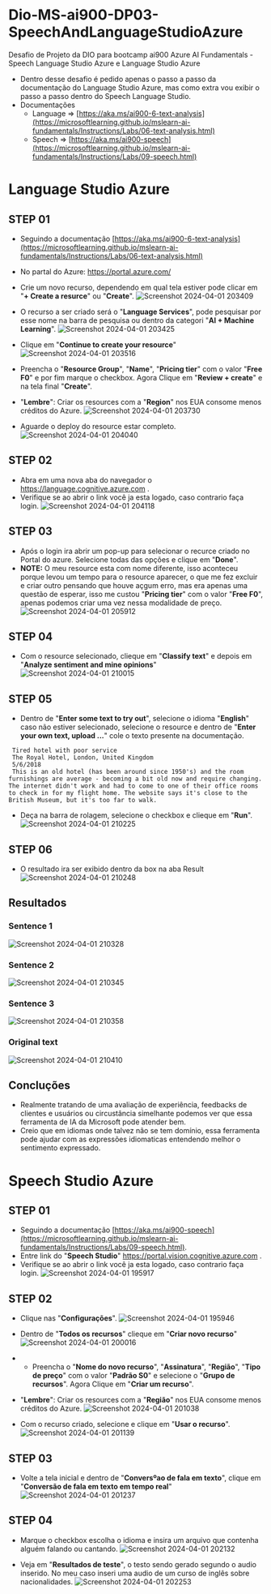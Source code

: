 # Dio-MS-ai900-DP03-SpeechAndLanguageStudioAzure
Desafio de Projeto da DIO para bootcamp ai900 Azure AI Fundamentals - Speech Language Studio Azure e Language Studio Azure

- Dentro desse desafio é pedido apenas o passo a passo da documentação do Language Studio Azure, mas como extra vou exibir o passo a passo dentro do Speech Language Studio.
- Documentações
  - Language => [https://aka.ms/ai900-6-text-analysis](https://microsoftlearning.github.io/mslearn-ai-fundamentals/Instructions/Labs/06-text-analysis.html)
  - Speech => [https://aka.ms/ai900-speech](https://microsoftlearning.github.io/mslearn-ai-fundamentals/Instructions/Labs/09-speech.html)

# Language Studio Azure
## STEP 01
- Seguindo a documentação [https://aka.ms/ai900-6-text-analysis](https://microsoftlearning.github.io/mslearn-ai-fundamentals/Instructions/Labs/06-text-analysis.html)
- No partal do Azure: https://portal.azure.com/ 
- Crie um novo recurso, dependendo em qual tela estiver pode clicar em "**+ Create a resurce**" ou "**Create**".
![Screenshot 2024-04-01 203409](https://github.com/c23b/Dio-MS-ai900-DP03-SpeechAndLanguageStudioAzure/assets/12342627/f92c4758-0308-4398-90cb-f68a3bea52ea)

- O recurso a ser criado será o "**Language Services**", pode pesquisar por esse nome na barra de pesquisa ou dentro da categori "**AI + Machine Learning**".
![Screenshot 2024-04-01 203425](https://github.com/c23b/Dio-MS-ai900-DP03-SpeechAndLanguageStudioAzure/assets/12342627/4fcbb1e6-6b1e-419e-a832-f6fea4fff060)

- Clique em "**Continue to create your resource**"
![Screenshot 2024-04-01 203516](https://github.com/c23b/Dio-MS-ai900-DP03-SpeechAndLanguageStudioAzure/assets/12342627/668d1a74-9cd4-45c5-bb66-12a4e8d85ffb)

- Preencha o "**Resource Group**", "**Name**", "**Pricing tier**" com o valor "**Free F0**" e por fim marque o checkbox. Agora Clique em "**Review + create**" e na tela final "**Create**".
- "**Lembre**": Criar os resources com a "**Region**" nos EUA consome menos créditos do Azure.
![Screenshot 2024-04-01 203730](https://github.com/c23b/Dio-MS-ai900-DP03-SpeechAndLanguageStudioAzure/assets/12342627/ca449e5f-746a-4f3e-84c2-9cebc8b58f47)

- Aguarde o deploy do resource estar completo.
![Screenshot 2024-04-01 204040](https://github.com/c23b/Dio-MS-ai900-DP03-SpeechAndLanguageStudioAzure/assets/12342627/7474da9b-18e8-404e-ae1f-b165772baf52)

## STEP 02
- Abra em uma nova aba do navegador o https://language.cognitive.azure.com .
- Verifique se ao abrir o link você ja esta logado, caso contrario faça login.
![Screenshot 2024-04-01 204118](https://github.com/c23b/Dio-MS-ai900-DP03-SpeechAndLanguageStudioAzure/assets/12342627/7a909e46-eb26-4d55-912b-44b3d0f2cedc)

## STEP 03
- Após o login ira abrir um pop-up para selecionar o recurce criado no Portal do azure. Selecione todas das opções e clique em "**Done**".
- **NOTE:** O meu resource esta com nome diferente, isso aconteceu porque levou um tempo para o resource aparecer, o que me fez excluir e criar outro pensando que houve açgum erro,
mas era apenas uma questão de esperar, isso me custou "**Pricing tier**" com o valor "**Free F0**", apenas podemos criar uma vez nessa modalidade de preço.
![Screenshot 2024-04-01 205912](https://github.com/c23b/Dio-MS-ai900-DP03-SpeechAndLanguageStudioAzure/assets/12342627/c40ef9e5-0c78-4bf5-b04d-42b1c6bbdf82)

## STEP 04
- Com o resource selecionado, clieque em "**Classify text**" e depois em "**Analyze sentiment and mine opinions**"
![Screenshot 2024-04-01 210015](https://github.com/c23b/Dio-MS-ai900-DP03-SpeechAndLanguageStudioAzure/assets/12342627/1ad13ae8-3416-4489-b96e-159a80f444b0)
  
## STEP 05
- Dentro de "**Enter some text to try out**", selecione o idioma "**English**" caso não estiver selecionado, selecione o resource e dentro de "**Enter your own text, upload ...**" cole o texto presente na documentação.
```
 Tired hotel with poor service
 The Royal Hotel, London, United Kingdom
 5/6/2018
 This is an old hotel (has been around since 1950's) and the room furnishings are average - becoming a bit old now and require changing. The internet didn't work and had to come to one of their office rooms to check in for my flight home. The website says it's close to the British Museum, but it's too far to walk.
```
- Deça na barra de rolagem, selecione o checkbox e clieque em "**Run**".
![Screenshot 2024-04-01 210225](https://github.com/c23b/Dio-MS-ai900-DP03-SpeechAndLanguageStudioAzure/assets/12342627/8790638e-4753-41ee-83bd-8b31eebb9688)

## STEP 06
- O resultado ira ser exibido dentro da box na aba Result
![Screenshot 2024-04-01 210248](https://github.com/c23b/Dio-MS-ai900-DP03-SpeechAndLanguageStudioAzure/assets/12342627/7b18dda2-6477-4df2-b208-57b0a1b9b6b2)

## Resultados
### Sentence 1
![Screenshot 2024-04-01 210328](https://github.com/c23b/Dio-MS-ai900-DP03-SpeechAndLanguageStudioAzure/assets/12342627/77b849a0-b803-42f2-bd7b-64c932ed31af)


### Sentence 2
![Screenshot 2024-04-01 210345](https://github.com/c23b/Dio-MS-ai900-DP03-SpeechAndLanguageStudioAzure/assets/12342627/cf0bdf8b-6ece-4f22-9cf1-477fd4a133ae)

### Sentence 3
![Screenshot 2024-04-01 210358](https://github.com/c23b/Dio-MS-ai900-DP03-SpeechAndLanguageStudioAzure/assets/12342627/72adbc6c-e869-4f0b-80c9-c513aac1d726)

### Original text
![Screenshot 2024-04-01 210410](https://github.com/c23b/Dio-MS-ai900-DP03-SpeechAndLanguageStudioAzure/assets/12342627/4c97b57d-36af-4428-8e27-e79bbc87c95f)

## Concluções
- Realmente tratando de uma avaliação de experiência, feedbacks de clientes e usuários ou circustância simelhante podemos ver que essa ferramenta de IA da Microsoft pode atender bem.
- Creio que em idiomas onde talvez não se tem domínio, essa ferramenta pode ajudar com as expressões idiomaticas entendendo melhor o sentimento expressado.


# Speech Studio Azure
## STEP 01
- Seguindo a documentação [https://aka.ms/ai900-speech](https://microsoftlearning.github.io/mslearn-ai-fundamentals/Instructions/Labs/09-speech.html).
- Entre link do "**Speech Studio**" https://portal.vision.cognitive.azure.com .
- Verifique se ao abrir o link você ja esta logado, caso contrario faça login.
![Screenshot 2024-04-01 195917](https://github.com/c23b/Dio-MS-ai900-DP03-SpeechAndLanguageStudioAzure/assets/12342627/adff5e84-5d33-4e83-995b-81d997b0b645)

## STEP 02
- Clique nas "**Configurações**".
![Screenshot 2024-04-01 195946](https://github.com/c23b/Dio-MS-ai900-DP03-SpeechAndLanguageStudioAzure/assets/12342627/9a692604-3e0b-4941-98cd-a1cb0e5cc26a)

- Dentro de "**Todos os recursos**" clieque em "**Criar novo recurso**"
![Screenshot 2024-04-01 200016](https://github.com/c23b/Dio-MS-ai900-DP03-SpeechAndLanguageStudioAzure/assets/12342627/1f2e79a8-29de-48c2-a2af-f2fd1e86ced3)

- - Preencha o "**Nome do novo recurso**", "**Assinatura**", "**Região**", "**Tipo de preço**" com o valor "**Padrão S0**" e selecione o "**Grupo de recursos**". Agora Clique em "**Criar um recurso**".
- "**Lembre**": Criar os resources com a "**Região**" nos EUA consome menos créditos do Azure.
![Screenshot 2024-04-01 201038](https://github.com/c23b/Dio-MS-ai900-DP03-SpeechAndLanguageStudioAzure/assets/12342627/508b9711-6482-4619-81b3-fcac9c0bdc26)

- Com o recurso criado, selecione e clique em "**Usar o recurso**".
![Screenshot 2024-04-01 201139](https://github.com/c23b/Dio-MS-ai900-DP03-SpeechAndLanguageStudioAzure/assets/12342627/615b709f-abdd-4508-853b-0262e6d85f0c)

## STEP 03
- Volte a tela inicial e dentro de "**Conversºao de fala em texto**", clique em "**Conversão de fala em texto em tempo real**"
![Screenshot 2024-04-01 201237](https://github.com/c23b/Dio-MS-ai900-DP03-SpeechAndLanguageStudioAzure/assets/12342627/fe5a2829-951e-4acb-b7a8-f3adf55724ab)

## STEP 04
- Marque o checkbox escolha o idioma e insira um arquivo que contenha alguém falando ou cantando.
![Screenshot 2024-04-01 202132](https://github.com/c23b/Dio-MS-ai900-DP03-SpeechAndLanguageStudioAzure/assets/12342627/f05b803a-23fa-4d48-9ec0-1c15dfda8eb0)

- Veja em "**Resultados de teste**", o testo sendo gerado segundo o audio inserido. No meu caso inseri uma audio de um curso de inglês sobre nacionalidades.
![Screenshot 2024-04-01 202253](https://github.com/c23b/Dio-MS-ai900-DP03-SpeechAndLanguageStudioAzure/assets/12342627/192e7419-f05a-4de0-a119-b631445b8a97)

